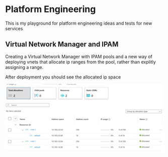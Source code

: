 # Platform Engineering

This is my playground for platform engineering ideas and 
tests for new services

## Virtual Network Manager and IPAM
Creating a Virtual Network Manager with IPAM pools and a new way of deploying vnets that allocate ip ranges from the pool, rather than explitly assigning a range.

After deployment you should see the allocated ip space

![alt text](resources/ipam-outcome.png)